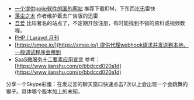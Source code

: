 *   [一个提供pojie软件的国外网站](https://crackingpatching.com/) 推荐下载IDM，下东西比迅雷快
*   [落尘之木](https://www.luochenzhimu.com/) 作者维护着去广告版的迅雷
*   [吾爱](https://www.52pojie.cn/) 比较著名的站点了，不定期开放注册，有时能找到不错的资料或视频教程。
*   [PHP / Laravel 月刊](https://learnku.com/issues)
*   [https://smee.io/](https://smee.io/) 提供代理webhook请求并发送到本地，一般调试程序会用到
*   [SaaS微服务十二要素应用宣言](https://12factor.net/zh_cn/)
    参考：[https://www.jianshu.com/p/bbdccd020a1d](https://www.jianshu.com/p/bbdccd020a1d)

分享一个Skype彩蛋：在发过言的聊天窗口快速点击7次以上会出现一个会跳舞的猴子。具体哪个版本加上的未知。

